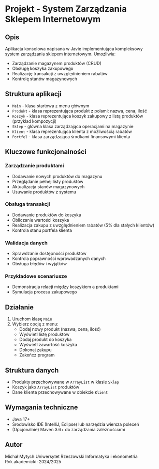 # Projekt - System Zarządzania Sklepem Internetowym

## Opis
Aplikacja konsolowa napisana w Javie implementująca kompleksowy system zarządzania sklepem internetowym. Umożliwia:
- Zarządzanie magazynem produktów (CRUD)
- Obsługę koszyka zakupowego
- Realizację transakcji z uwzględnieniem rabatów
- Kontrolę stanów magazynowych

## Struktura aplikacji
- `Main` - klasa startowa z menu głównym
- `Produkt` - klasa reprezentująca produkt z polami: nazwa, cena, ilość
- `Koszyk` - klasa reprezentująca koszyk zakupowy z listą produktów (przykład kompozycji)
- `Sklep` - główna klasa zarządzająca operacjami na magazynie
- `Klient` - klasa reprezentująca klienta z możliwością rabatów
- `Portfel` - klasa zarządzająca środkami finansowymi klienta

## Kluczowe funkcjonalności

### Zarządzanie produktami
- Dodawanie nowych produktów do magazynu
- Przeglądanie pełnej listy produktów
- Aktualizacja stanów magazynowych
- Usuwanie produktów z systemu

### Obsługa transakcji
- Dodawanie produktów do koszyka
- Obliczanie wartości koszyka
- Realizacja zakupu z uwzględnieniem rabatów (5% dla stałych klientów)
- Kontrola stanu portfela klienta

### Walidacja danych
- Sprawdzanie dostępności produktów
- Kontrola poprawności wprowadzanych danych
- Obsługa błędów i wyjątków

### Przykładowe scenariusze
- Demonstracja relacji między koszykiem a produktami
- Symulacja procesu zakupowego

## Działanie
1. Uruchom klasę `Main`
2. Wybierz opcję z menu:
   - Dodaj nowy produkt (nazwa, cena, ilość)
   - Wyświetl listę produktów
   - Dodaj produkt do koszyka
   - Wyświetl zawartość koszyka
   - Dokonaj zakupu
   - Zakończ program

## Struktura danych
- Produkty przechowywane w `ArrayList` w klasie `Sklep`
- Koszyk jako `ArrayList` produktów
- Dane klienta przechowywane w obiekcie `Klient`

## Wymagania techniczne
- Java 17+
- Środowisko IDE (IntelliJ, Eclipse) lub narzędzia wiersza poleceń
- (Opcjonalnie) Maven 3.6+ do zarządzania zależnościami

## Autor
Michał Mytych
Uniwersytet Rzeszowski
Informatyka i ekonometria  
Rok akademicki: 2024/2025
